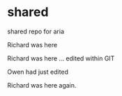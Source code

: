 shared
======

shared repo for aria

Richard was here

Richard was here ... edited within GIT


Owen had just edited

Richard was here again.

